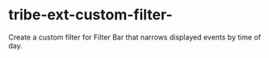 # tribe-ext-custom-filter-
Create a custom filter for Filter Bar that narrows displayed events by time of day.
